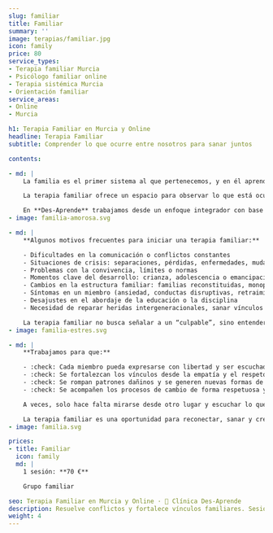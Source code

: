 ```yaml
---
slug: familiar
title: Familiar
summary: ''
image: terapias/familiar.jpg
icon: family
price: 80
service_types:
- Terapia familiar Murcia
- Psicólogo familiar online
- Terapia sistémica Murcia
- Orientación familiar
service_areas:
- Online
- Murcia

h1: Terapia Familiar en Murcia y Online
headline: Terapia Familiar
subtitle: Comprender lo que ocurre entre nosotros para sanar juntos

contents:

- md: |
    La familia es el primer sistema al que pertenecemos, y en él aprendemos a relacionarnos, a comunicarnos y a gestionar nuestras emociones. Pero también es un espacio donde pueden surgir tensiones, bloqueos o heridas que, sin darnos cuenta, se repiten en dinámicas que generan malestar, desconexión o sufrimiento entre sus miembros.

    La terapia familiar ofrece un espacio para observar lo que está ocurriendo en el sistema familiar, sin culpables ni etiquetas, con el objetivo de comprender qué necesita ser transformado para recuperar la armonía y la conexión emocional.

    En **Des-Aprende** trabajamos desde un enfoque integrador con base cognitivo-conductual, teniendo en cuenta los pensamientos, las emociones, los vínculos y el contexto vital de cada miembro. Exploramos los patrones relacionales, las reglas implícitas, los roles que cada uno asume y las historias que se repiten de forma inconsciente.
- image: familia-amorosa.svg

- md: |
    **Algunos motivos frecuentes para iniciar una terapia familiar:**

    - Dificultades en la comunicación o conflictos constantes
    - Situaciones de crisis: separaciones, pérdidas, enfermedades, mudanzas o adopciones
    - Problemas con la convivencia, límites o normas
    - Momentos clave del desarrollo: crianza, adolescencia o emancipación
    - Cambios en la estructura familiar: familias reconstituidas, monoparentales, etc.
    - Síntomas en un miembro (ansiedad, conductas disruptivas, retraimiento…) que reflejan un malestar más amplio del sistema
    - Desajustes en el abordaje de la educación o la disciplina
    - Necesidad de reparar heridas intergeneracionales, sanar vínculos o recuperar la cercanía emocional

    La terapia familiar no busca señalar a un “culpable”, sino entender cómo interactúan los miembros entre sí y qué cambios son necesarios para que todos puedan sentirse mejor.
- image: familia-estres.svg

- md: |
    **Trabajamos para que:**

    - :check: Cada miembro pueda expresarse con libertad y ser escuchado
    - :check: Se fortalezcan los vínculos desde la empatía y el respeto mutuo
    - :check: Se rompan patrones dañinos y se generen nuevas formas de relación
    - :check: Se acompañen los procesos de cambio de forma respetuosa y consciente

    A veces, solo hace falta mirarse desde otro lugar y escuchar lo que no se ha dicho para empezar a reconstruir.

    La terapia familiar es una oportunidad para reconectar, sanar y crecer como sistema, desde la confianza y el acompañamiento profesional.
- image: familia.svg

prices:
- title: Familiar
  icon: family
  md: |
    1 sesión: **70 €**

    Grupo familiar

seo: Terapia Familiar en Murcia y Online · 🧠 Clínica Des-Aprende
description: Resuelve conflictos y fortalece vínculos familiares. Sesiones presenciales en Murcia u online adaptadas al ritmo familiar. Primera cita sin coste.
weight: 4
---
```

